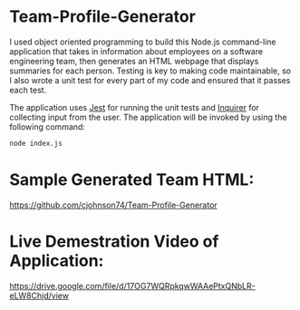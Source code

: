# Team-Profile-Generator
I used object oriented programming to build this Node.js command-line application that takes in information about employees on a software engineering team, then generates an HTML webpage that displays summaries for each person. Testing is key to making code maintainable, so I also wrote a unit test for every part of my code and ensured that it passes each test.

The application uses [Jest](https://www.npmjs.com/package/jest) for running the unit tests and [Inquirer](https://www.npmjs.com/package/inquirer) for collecting input from the user. The application will be invoked by using the following command:

```bash
node index.js
```

# Sample Generated Team HTML:
https://github.com/cjohnson74/Team-Profile-Generator

# Live Demestration Video of Application:

https://drive.google.com/file/d/17OG7WQRpkqwWAAePtxQNbLR-eLW8Chjd/view
